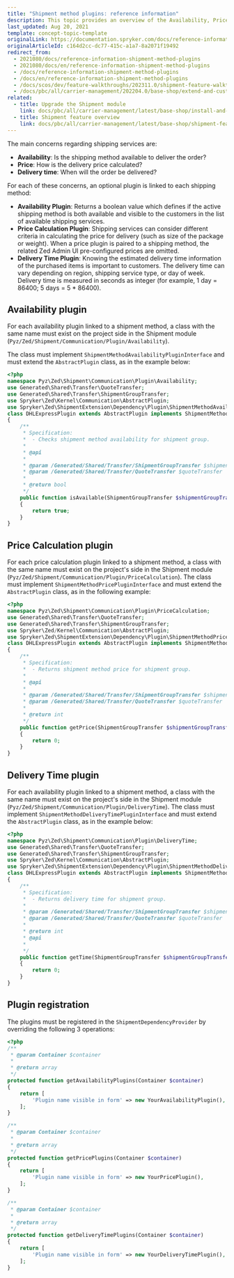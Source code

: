 ```yaml
---
title: "Shipment method plugins: reference information"
description: This topic provides an overview of the Availability, Price Calculation, and Delivery Time plugins.
last_updated: Aug 20, 2021
template: concept-topic-template
originalLink: https://documentation.spryker.com/docs/reference-information-shipment-method-plugins
originalArticleId: c164d2cc-dc77-415c-a1a7-8a2071f19492
redirect_from:
  - 2021080/docs/reference-information-shipment-method-plugins
  - 2021080/docs/en/reference-information-shipment-method-plugins
  - /docs/reference-information-shipment-method-plugins
  - /docs/en/reference-information-shipment-method-plugins
  - /docs/scos/dev/feature-walkthroughs/202311.0/shipment-feature-walkthrough/reference-information-shipment-method-plugins.html
  - /docs/pbc/all/carrier-management/202204.0/base-shop/extend-and-customize/shipment-method-plugins-reference-information.html
related:
  - title: Upgrade the Shipment module
    link: docs/pbc/all/carrier-management/latest/base-shop/install-and-upgrade/upgrade-modules/upgrade-the-shipment-module.html
  - title: Shipment feature overview
    link: docs/pbc/all/carrier-management/latest/base-shop/shipment-feature-overview.html
---
```


The main concerns regarding shipping services are:

- **Availability**: Is the shipping method available to deliver the order?
- **Price**: How is the delivery price calculated?
- **Delivery time**: When will the order be delivered?

For each of these concerns, an optional plugin is linked to each shipping method:

- **Availability Plugin**: Returns a boolean value which defines if the active shipping method is both available and visible to the customers in the list of available shipping services.
- **Price Calculation Plugin**: Shipping services can consider different criteria in calculating the price for delivery (such as size of the package or weight). When a price plugin is paired to a shipping method, the related Zed Admin UI pre-configured prices are omitted.
- **Delivery Time Plugin**: Knowing the estimated delivery time information of the purchased items is important to customers. The delivery time can vary depending on region, shipping service type, or day of week. Delivery time is measured in seconds as integer (for example, 1 day = 86400; 5 days = 5 * 86400).

## Availability plugin

For each availability plugin linked to a shipment method, a class with the same name must exist on the project side in the Shipment module (`Pyz/Zed/Shipment/Communication/Plugin/Availability`).

The class must implement `ShipmentMethodAvailabilityPluginInterface` and must extend the `AbstractPlugin` class, as in the example below:

```php
<?php
namespace Pyz\Zed\Shipment\Communication\Plugin\Availability;
use Generated\Shared\Transfer\QuoteTransfer;
use Generated\Shared\Transfer\ShipmentGroupTransfer;
use Spryker\Zed\Kernel\Communication\AbstractPlugin;
use Spryker\Zed\ShipmentExtension\Dependency\Plugin\ShipmentMethodAvailabilityPluginInterface;
class DHLExpressPlugin extends AbstractPlugin implements ShipmentMethodAvailabilityPluginInterface
{
    /**
     * Specification:
     *  - Checks shipment method availability for shipment group.
     *
     * @api
     *
     * @param /Generated/Shared/Transfer/ShipmentGroupTransfer $shipmentGroupTransfer
     * @param /Generated/Shared/Transfer/QuoteTransfer $quoteTransfer
     *
     * @return bool
     */
    public function isAvailable(ShipmentGroupTransfer $shipmentGroupTransfer, QuoteTransfer $quoteTransfer): bool
    {
        return true;
    }
}
```

## Price Calculation plugin

For each price calculation plugin linked to a shipment method, a class with the same name must exist on the project's side in the Shipment module (`Pyz/Zed/Shipment/Communication/Plugin/PriceCalculation`). The class must implement `ShipmentMethodPricePluginInterface` and must extend the `AbstractPlugin` class, as in the following example:

```php
<?php
namespace Pyz\Zed\Shipment\Communication\Plugin\PriceCalculation;
use Generated\Shared\Transfer\QuoteTransfer;
use Generated\Shared\Transfer\ShipmentGroupTransfer;
use Spryker\Zed/Kernel\Communication\AbstractPlugin;
use Spryker\Zed\ShipmentExtension\Dependency\Plugin\ShipmentMethodPricePluginInterface;
class DHLExpressPlugin extends AbstractPlugin implements ShipmentMethodPricePluginInterface
{
    /**
     * Specification:
     *  - Returns shipment method price for shipment group.
     *
     * @api
     *
     * @param /Generated/Shared/Transfer/ShipmentGroupTransfer $shipmentGroupTransfer
     * @param /Generated/Shared/Transfer/QuoteTransfer $quoteTransfer
     *
     * @return int
     */
    public function getPrice(ShipmentGroupTransfer $shipmentGroupTransfer, QuoteTransfer $quoteTransfer): int
    {
        return 0;
    }
}
```

## Delivery Time plugin

For each availability plugin linked to a shipment method, a class with the same name must exist on the project's side in the Shipment module (`Pyz/Zed/Shipment/Communication/Plugin/DeliveryTime`). The class must implement `ShipmentMethodDeliveryTimePluginInterface` and must extend the `AbstractPlugin` class, as in the example below:

```php
<?php
namespace Pyz\Zed\Shipment\Communication\Plugin\DeliveryTime;
use Generated\Shared\Transfer\QuoteTransfer;
use Generated\Shared\Transfer\ShipmentGroupTransfer;
use Spryker\Zed\Kernel\Communication\AbstractPlugin;
use Spryker\Zed\ShipmentExtension\Dependency\Plugin\ShipmentMethodDeliveryTimePluginInterface;
class DHLExpressPlugin extends AbstractPlugin implements ShipmentMethodDeliveryTimePluginInterface
{
    /**
     * Specification:
     *  - Returns delivery time for shipment group.
     *
     * @param /Generated/Shared/Transfer/ShipmentGroupTransfer $shipmentGroupTransfer
     * @param /Generated/Shared/Transfer/QuoteTransfer $quoteTransfer
     *
     * @return int
     * @api
     *
     */
    public function getTime(ShipmentGroupTransfer $shipmentGroupTransfer, QuoteTransfer $quoteTransfer): int
    {
        return 0;
    }
}
```

## Plugin registration

The plugins must be registered in the `ShipmentDependencyProvider` by overriding the following 3 operations:

```php
<?php
/**
 * @param Container $container
 *
 * @return array
 */
protected function getAvailabilityPlugins(Container $container)
{
    return [
        'Plugin name visible in form' => new YourAvailabilityPlugin(),
    ];
}

/**
 * @param Container $container
 *
 * @return array
 */
protected function getPricePlugins(Container $container)
{
    return [
        'Plugin name visible in form' => new YourPricePlugin(),
    ];
}

/**
 * @param Container $container
 *
 * @return array
 */
protected function getDeliveryTimePlugins(Container $container)
{
    return [
        'Plugin name visible in form' => new YourDeliveryTimePlugin(),
    ];
}
```
